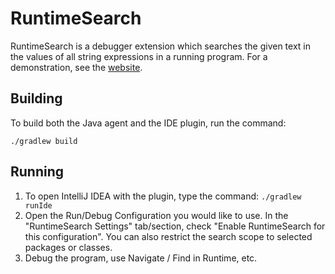 # RuntimeSearch

RuntimeSearch is a debugger extension which searches the given text in the values of all string expressions in a running program. For a demonstration, see the [website](https://sulir.github.io/runtimesearch/).

## Building

To build both the Java agent and the IDE plugin, run the command:

    ./gradlew build

## Running

1. To open IntelliJ IDEA with the plugin, type the command: `./gradlew runIde`
2. Open the Run/Debug Configuration you would like to use. In the "RuntimeSearch Settings" tab/section, check "Enable RuntimeSearch for this configuration". You can also restrict the search scope to selected packages or classes.
3. Debug the program, use Navigate / Find in Runtime, etc.
